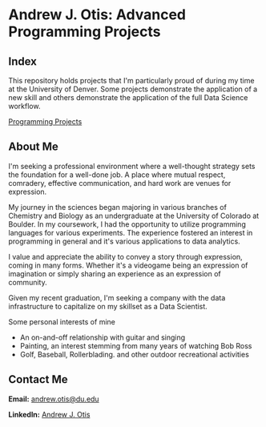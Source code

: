# Andrew J. Otis: Advanced Programming Projects

## Index
This repository holds projects that I'm particularly proud of during my time at the University of Denver. Some projects demonstrate the application of a new skill and others demonstrate the application of the full Data Science workflow.

[Programming Projects](https://github.com/JAMPS657/Advanced_Programming_Projects/tree/main/Projects)

## About Me

I'm seeking a professional environment where a well-thought strategy sets the foundation for a well-done job. A place where mutual respect, comradery, effective communication, and hard work are venues for expression. 

My journey in the sciences began majoring in various branches of Chemistry and Biology as an undergraduate at the University of Colorado at Boulder. In my coursework, I had the opportunity to utilize programming languages for various experiments.  The experience fostered an interest in programming in general and it's various applications to data analytics.

I value and appreciate the ability to convey a story through expression, coming in many forms. Whether it's a videogame being an expression of imagination or simply sharing an experience as an expression of community.

Given my recent graduation, I'm seeking a company with the data infrastructure to capitalize on my skillset as a Data Scientist. 

Some personal interests of mine
- An on-and-off relationship with guitar and singing
- Painting, an interest stemming from many years of watching Bob Ross
- Golf, Baseball, Rollerblading. and other outdoor recreational activities

## Contact Me
**Email:** andrew.otis@du.edu

**LinkedIn:** [Andrew J. Otis](https://www.linkedin.com/in/andrew-james-otis/)
